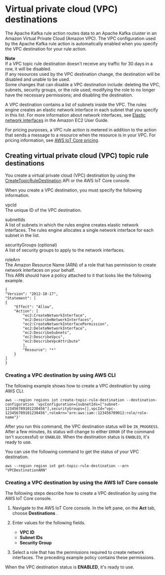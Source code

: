 # Virtual private cloud \(VPC\) destinations<a name="vpc-rule-action"></a>

The Apache Kafka rule action routes data to an Apache Kafka cluster in an Amazon Virtual Private Cloud \(Amazon VPC\)\. The VPC configuration used by the Apache Kafka rule action is automatically enabled when you specify the VPC destination for your rule action\.

**Note**  
If a VPC topic rule destination doesn't receive any traffic for 30 days in a row, it will be disabled\.  
If any resources used by the VPC destination change, the destination will be disabled and unable to be used\.  
Some changes that can disable a VPC destination include: deleting the VPC, subnets, security groups, or the role used; modifying the role to no longer have the necessary permissions; and disabling the destination\.

A VPC destination contains a list of subnets inside the VPC\. The rules engine creates an elastic network interface in each subnet that you specify in this list\. For more information about network interfaces, see [Elastic network interfaces](https://docs.aws.amazon.com/AWSEC2/latest/UserGuide/using-eni.html) in the Amazon EC2 User Guide\.

For pricing purposes, a VPC rule action is metered in addition to the action that sends a message to a resource when the resource is in your VPC\. For pricing information, see [AWS IoT Core pricing](https://aws.amazon.com/iot-core/pricing/)\.

## Creating virtual private cloud \(VPC\) topic rule destinations<a name="rule-destination-vpc"></a>

You create a virtual private cloud \(VPC\) destination by using the [CreateTopicRuleDestination](https://docs.aws.amazon.com/iot/latest/apireference/API_CreateTopicRuleDestination.html) API or the AWS IoT Core console\. 

When you create a VPC destination, you must specify the following information\.

vpcId  
The unique ID of the VPC destination\.

subnetIds  
A list of subnets in which the rules engine creates elastic network interfaces\. The rules engine allocates a single network interface for each subnet in the list\.

securityGroups \(optional\)  
A list of security groups to apply to the network interfaces\.

roleArn  
The Amazon Resource Name \(ARN\) of a role that has permission to create network interfaces on your behalf\.  
This ARN should have a policy attached to it that looks like the following example\.  

```
{
"Version": "2012-10-17",
"Statement": [
{
    "Effect": "Allow",
    "Action": [
        "ec2:CreateNetworkInterface",
        "ec2:DescribeNetworkInterfaces",
        "ec2:CreateNetworkInterfacePermission",
        "ec2:DeleteNetworkInterface",
        "ec2:DescribeSubnets",
        "ec2:DescribeVpcs",
        "ec2:DescribeVpcAttribute"
        ],
        "Resource": "*"
    }
]
}
```

### Creating a VPC destination by using AWS CLI<a name="create-destination-vpc-cli"></a>

The following example shows how to create a VPC destination by using AWS CLI\.

```
aws --region regions iot create-topic-rule-destination --destination-configuration 'vpcConfiguration={subnetIds=["subnet-123456789101230456"],securityGroups=[],vpcId="vpc-123456789101230456",roleArn="arn:aws:iam::123456789012:role/role-name"}'
```

After you run this command, the VPC destination status will be `IN_PROGRESS`\. After a few minutes, its status will change to either `ERROR` \(if the command isn't successful\) or `ENABLED`\. When the destination status is `ENABLED`, it's ready to use\.

You can use the following command to get the status of your VPC destination\.

```
aws --region region iot get-topic-rule-destination --arn "VPCDestinationARN"
```

### Creating a VPC destination by using the AWS IoT Core console<a name="create-destination-vpc-console"></a>

The following steps describe how to create a VPC destination by using the AWS IoT Core console\.

1. Navigate to the AWS IoT Core console\. In the left pane, on the **Act** tab, choose **Destinations** \.

1. Enter values for the following fields\.
   + **VPC ID**
   + **Subnet IDs**
   + **Security Group**

1. Select a role that has the permissions required to create network interfaces\. The preceding example policy contains these permissions\.

When the VPC destination status is **ENABLED**, it's ready to use\.